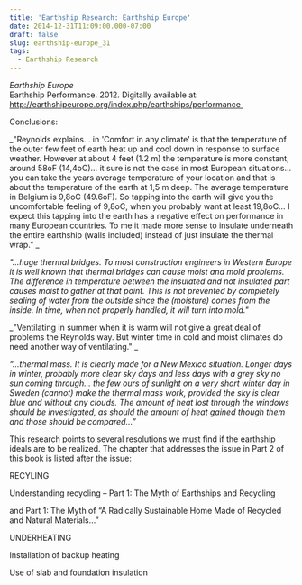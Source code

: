 ```yaml
---
title: 'Earthship Research: Earthship Europe'
date: 2014-12-31T11:09:00.000-07:00
draft: false
slug: earthship-europe_31
tags:
  - Earthship Research
---
```




_Earthship Europe_  
Earthship Performance. 2012. Digitally available at: http://earthshipeurope.org/index.php/earthships/performance 



Conclusions: 



_"Reynolds explains… in 'Comfort in any climate' is that the temperature of the outer few feet of earth heat up and cool down in response to surface weather. However at about 4 feet (1.2 m) the temperature is more constant, around 58oF (14,4oC)… it sure is not the case in most European situations… you can take the years average temperature of your location and that is about the temperature of the earth at 1,5 m deep. The average temperature in Belgium is 9,8oC (49.6oF). So tapping into the earth will give you the uncomfortable feeling of 9,8oC, when you probably want at least 19,8oC… I expect this tapping into the earth has a negative effect on performance in many European countries. To me it made more sense to insulate underneath the entire earthship (walls included) instead of just insulate the thermal wrap.” _



_"…huge thermal bridges. To most construction engineers in Western Europe it is well known that thermal bridges can cause moist and mold problems. The difference in temperature between the insulated and not insulated part causes moist to gather at that point. This is not prevented by completely sealing of water from the outside since the (moisture) comes from the inside. In time, when not properly handled, it will turn into mold."_



_"Ventilating in summer when it is warm will not give a great deal of problems the Reynolds way. But winter time in cold and moist climates do need another way of ventilating." _



_“…thermal mass. It is clearly made for a New Mexico situation. Longer days in winter, probably more clear sky days and less days with a grey sky no sun coming through… the few ours of sunlight on a very short winter day in Sweden (cannot) make the thermal mass work, provided the sky is clear blue and without any clouds. The amount of heat lost through the windows should be investigated, as should the amount of heat gained though them and those should be compared…”_  


This research points to several resolutions we must find if the earthship ideals are to be realized. The chapter that addresses the issue in Part 2 of this book is listed after the issue:  



RECYLING

Understanding recycling – Part 1: The Myth of Earthships and Recycling

and Part 1: The Myth of “A Radically Sustainable Home Made  of Recycled and Natural Materials…”



UNDERHEATING

Installation of backup heating

Use of slab and foundation insulation
